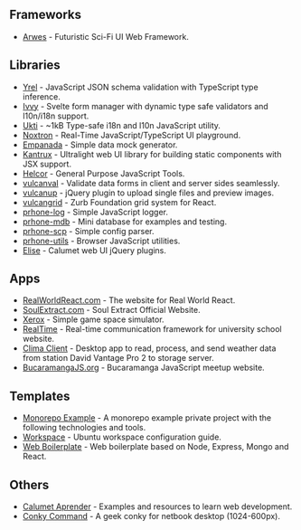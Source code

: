 ## Frameworks

- [Arwes](https://github.com/arwes/arwes) - Futuristic Sci-Fi UI Web Framework.

## Libraries

- [Yrel](https://github.com/romelperez/yrel) - JavaScript JSON schema validation with TypeScript type inference.
- [Ivvy](https://github.com/romelperez/ivvy) - Svelte form manager with dynamic type safe validators and l10n/i18n support.
- [Ukti](https://github.com/romelperez/ukti) - ~1kB Type-safe i18n and l10n JavaScript utility.
- [Noxtron](https://github.com/romelperez/noxtron) - Real-Time JavaScript/TypeScript UI playground.
- [Empanada](https://github.com/romelperez/empanada) - Simple data mock generator.
- [Kantrux](https://github.com/romelperez/kantrux) - Ultralight web UI library for building static components with JSX support.
- [Helcor](https://github.com/romelperez/helcor) - General Purpose JavaScript Tools.
- [vulcanval](https://github.com/vulcan-estudios/vulcanval) - Validate data forms in client and server sides seamlessly.
- [vulcanup](https://github.com/vulcan-estudios/vulcanup) - jQuery plugin to upload single files and preview images.
- [vulcangrid](https://github.com/vulcan-estudios/vulcangrid) - Zurb Foundation grid system for React.
- [prhone-log](https://github.com/romelperez/prhone-log) - Simple JavaScript logger.
- [prhone-mdb](https://github.com/romelperez/prhone-mdb) - Mini database for examples and testing.
- [prhone-scp](https://github.com/romelperez/prhone-scp) - Simple config parser.
- [prhone-utils](https://github.com/romelperez/prhone-utils) - Browser JavaScript utilities.
- [Elise](https://github.com/calumet/elise) - Calumet web UI jQuery plugins.

## Apps

- [RealWorldReact.com](https://github.com/realworldreact/realworldreact-website) - The website for Real World React.
- [SoulExtract.com](https://github.com/soulextract/soulextract.com) - Soul Extract Official Website.
- [Xerox](https://github.com/romelperez/xerox) - Simple game space simulator.
- [RealTime](https://github.com/calumet/realtime) - Real-time communication framework for university school website.
- [Clima Client](https://github.com/calumet/clima-cliente) - Desktop app to read, process, and send weather data from station David Vantage Pro 2 to storage server.
- [BucaramangaJS.org](https://github.com/BucaramangaJS/bucaramangajs.org) - Bucaramanga JavaScript meetup website.

## Templates

- [Monorepo Example](https://github.com/romelperez/monorepo-example-lerna-yarn-ts-sass-webpack) - A monorepo example private project with the following technologies and tools.
- [Workspace](https://github.com/romelperez/workspace) - Ubuntu workspace configuration guide.
- [Web Boilerplate](https://github.com/romelperez/web-boilerplate) - Web boilerplate based on Node, Express, Mongo and React.

## Others

- [Calumet Aprender](https://github.com/calumet/aprender) - Examples and resources to learn web development.
- [Conky Command](https://github.com/romelperez/conky-command) - A geek conky for netbook desktop (1024-600px).
